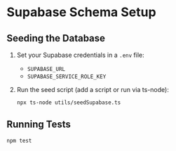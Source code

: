 # Supabase Schema Setup

## Seeding the Database

1. Set your Supabase credentials in a `.env` file:
   - `SUPABASE_URL`
   - `SUPABASE_SERVICE_ROLE_KEY`

2. Run the seed script (add a script or run via ts-node):
   ```sh
   npx ts-node utils/seedSupabase.ts
   ```

## Running Tests

```sh
npm test
``` 